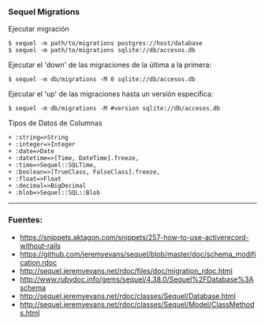 ### Sequel Migrations

Ejecutar migración

	$ sequel -m path/to/migrations postgres://host/database
	$ sequel -m path/to/migrations sqlite://db/accesos.db

Ejecutar el 'down' de las migraciones de la última a la primera:

	$ sequel -m db/migrations -M 0 sqlite://db/accesos.db

Ejecutar el 'up' de las migraciones hasta un versión especifica:

	$ sequel -m db/migrations -M #version sqlite://db/accesos.db

Tipos de Datos de Columnas

	+ :string=>String
	+ :integer=>Integer
	+ :date=>Date
	+ :datetime=>[Time, DateTime].freeze, 
	+ :time=>Sequel::SQLTime, 
	+ :boolean=>[TrueClass, FalseClass].freeze, 
	+ :float=>Float
	+ :decimal=>BigDecimal
	+ :blob=>Sequel::SQL::Blob

---

### Fuentes:

+ https://snippets.aktagon.com/snippets/257-how-to-use-activerecord-without-rails
+ https://github.com/jeremyevans/sequel/blob/master/doc/schema_modification.rdoc
+ http://sequel.jeremyevans.net/rdoc/files/doc/migration_rdoc.html
+ http://www.rubydoc.info/gems/sequel/4.38.0/Sequel%2FDatabase%3Aschema
+ http://sequel.jeremyevans.net/rdoc/classes/Sequel/Database.html
+ http://sequel.jeremyevans.net/rdoc/classes/Sequel/Model/ClassMethods.html